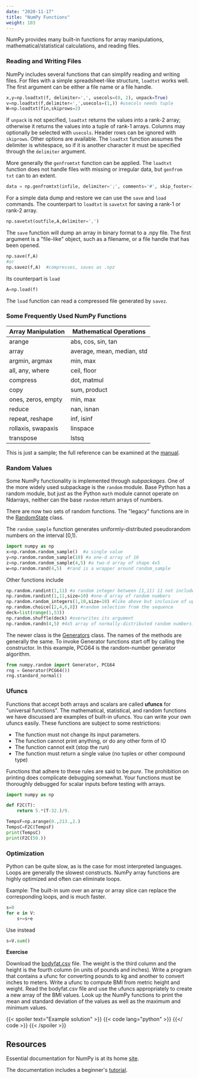```yaml
---
date: "2020-11-17"
title: "NumPy Functions"
weight: 103
---
```


NumPy provides many built-in functions for array manipulations, mathematical/statistical calculations, and reading files.

### Reading and Writing Files

NumPy includes several functions that can simplify reading and writing files.  For files with a simple spreadsheet-like structure, `loadtxt` works well.  The first argument can be either a file name or a file handle.

```python
x,y=np.loadtxt(f, delimiter=',', usecols=(0, 2), unpack=True)
v=np.loadtxt(f,delimiter=',',usecols=(1,)) #usecols needs tuple
W=np.loadtxt(fin,skiprows=2)
```
If `unpack` is not specified, `loadtxt` returns the values into a rank-2 array; otherwise it returns the values into a tuple of rank-1 arrays.  Columns may optionally be selected with `usecols`.  Header rows can be ignored with `skiprows`.  Other options are available.  The `loadtxt` function assumes the delimiter is whitespace, so if it is another character it must be specified through the `delimiter` argument.

More generally the `genfromtxt` function can be applied.  The `loadtxt` function does not handle files with missing or irregular data, but `genfrom txt` can to an extent.

```python
data = np.genfromtxt(infile, delimiter=';', comments='#', skip_footer=1)
```

For a simple data dump and restore we can use the `save` and `load` commands.  The counterpart to `loadtxt` is `savetxt` for saving a rank-1 or rank-2 array.

```python
np.savetxt(outfile,A,delimiter=',')
```

The `save` function will dump an array in binary format to a .npy file. The first argument is a "file-like" object, such as a filename, or a file handle that has been opened.

```python
np.save(f,A)
#or
np.savez(f,A)  #compresses, saves as .npz
```

Its counterpart is `load`

```python
A=np.load(f)
```
The `load` function can read a compressed file generated by `savez`.

### Some Frequently Used NumPy Functions

| Array Manipulation | Mathematical Operations    |
|--------------------|----------------------------|
| arange             | abs, cos, sin, tan         |
| array              | average, mean, median, std |
| argmin, argmax     | min, max                   |
| all, any, where    | ceil, floor                |
| compress           | dot, matmul                |
| copy               | sum, product               |
| ones, zeros, empty | min, max                   |
| reduce             | nan, isnan                 |
| repeat, reshape    | inf, isinf                 |
| rollaxis, swapaxis | linspace                   |
| transpose          | lstsq                      |

This is just a sample; the full reference can be examined at the [manual](https://docs.scipy.org/doc/numpy/reference/routines.html).

### Random Values

Some NumPy functionality is implemented through _subpackages_.  One of the more widely used subpackage is the `random` module.  Base Python has a random module, but just as the Python `math` module cannot operate on Ndarrays, neither can the base `random` return arrays of numbers.  

There are now two sets of random functions.  The "legacy" functions are in the [RandomState](https://numpy.org/doc/stable/reference/random/legacy.html#numpy.random.RandomState) class.

The `random_sample` function generates uniformly-distributed pseudorandom numbers on the interval [0,1).  

```python
import numpy as np
x=np.random.random_sample()  #a single value
y=np.random.random_sample(10) #a one-d array of 10
z=np.random.random_sample(4,5) #a two-d array of shape 4x5
w=np.random.rand(4,5)  #rand is a wrapper around random_sample
```
Other functions include
```python
np.random.randint(1,11) #a random integer between [1,11) 11 not included
np.random.randint(1,11,size=10) #one-d array of random numbers
np.random.random_integers(1,10,size=10) #like above but inclusive of upper
np.random.choice([2,4,6,8]) #random selection from the sequence
deck=list(range(1,53))
np.random.shuffle(deck) #overwrites its argument
np.random.randn(4,5) #4x5 array of normally-distributed random numbers.
```
The newer class is the [Generators](https://numpy.org/doc/stable/reference/random/legacy.html#numpy.random.Generator) class.  The names of the methods are generally the same.  To invoke Generator functions start off by calling the constructor.  In this example, PCG64 is the random-number generator algorithm.
```python
from numpy.random import Generator, PCG64
rng = Generator(PCG64())
rng.standard_normal()
```

### Ufuncs

Functions that accept both arrays and scalars are called __ufuncs__ for "universal functions".  The mathematical, statistical, and random functions we have discussed are examples of built-in ufuncs.  You can write your own ufuncs easily.  These functions are subject to some restrictions:

* The function must not change its input parameters.  
* The function cannot print anything, or do any other form of IO
* The function cannot exit (stop the run)
* The function must return a single value (no tuples or other compound type)

Functions that adhere to these rules are said to be _pure_.  The prohibition on printing does complicate debugging somewhat.  Your functions must be thoroughly debugged for scalar inputs before testing with arrays. 

```python
import numpy as np 

def F2C(T):
    return 5.*(T-32.)/9.

TempsF=np.arange(0.,213.,2.)
TempsC=F2C(TempsF)
print(TempsC)
print(F2C(50.))
```

### Optimization

Python can be quite slow, as is the case for most interpreted languages. Loops are generally the slowest constructs.  NumPy array functions are highly optimized and often can eliminate loops.

Example: 
The built-in sum over an array or array slice can replace the corresponding loops, and is much faster.

```python
s=0
for e in V:
    s+=s+e
```

Use instead

```python
s=V.sum()
```

**Exercise**

Download the [bodyfat.csv](data/bodyfat.csv) file.  The weight is the third column and the height is the fourth column (in units of pounds and inches).  Write a program that contains a ufunc for converting pounds to kg and another to convert inches to meters.  Write a ufunc to compute BMI from metric height and weight.  Read the bodyfat.csv file and use the ufuncs appropriately to create a new array of the BMI values.  Look up the NumPy functions to print the mean and standard deviation of the values as well as the maximum and minimum values.

{{< spoiler text="Example solution" >}}
{{< code lang="python" >}}
    [](/content/courses/python-introduction/code/exercises/bmi_code.py)
{{</ code >}}
{{< /spoiler >}}

## Resources

Essential documentation for NumPy is at its home [site](https://docs.scipy.org/doc/numpy/index.html).

The documentation includes a beginner's [tutorial](https://numpy.org/doc/stable/user/quickstart.html).

